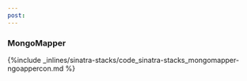 ```yaml
---
post: 
---
```


### MongoMapper



{%include _inlines/sinatra-stacks/code_sinatra-stacks_mongomapper-ngoappercon.md %}




